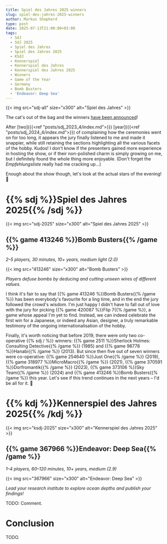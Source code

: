 ```yaml
---
title: Spiel des Jahres 2025 winners
slug: spiel-des-jahres-2025-winners
author: Markus Shepherd
type: post
date: 2025-07-13T21:00:00+03:00
tags:
  - SdJ
  - SdJ 2025
  - Spiel des Jahres
  - Spiel des Jahres 2025
  - KSdJ
  - Kennerspiel
  - Kennerspiel des Jahres
  - Kennerspiel des Jahres 2025
  - Winners
  - Game of the Year
  - Germany
  - Bomb Busters
  - 'Endeavor: Deep Sea'
---
```


{{< img src="sdj-all" size="x300" alt="Spiel des Jahres" >}}

The cat's out of the bag and the winners [have been announced](https://www.spiel-des-jahres.de/en/the-spiel-des-jahres-2025-is-bomb-busters/)!

After [two]({{<ref "posts/sdj_2023_4/index.md">}}) [year]({{<ref "posts/sdj_2024_4/index.md">}}) of complaining how the ceremonies went on for too long, it appears the jury finally listened to me and made it snappier, while still retaining the sections highlighting all the various facets of the hobby. Kudos! I don't know if the presenters gained more experience in hosting the show, or if their non-polished charm is simply growing on me, but I definitely found the whole thing more enjoyable. (Don't forget the *Empfehlungsliste* really had me cracking up…)

Enough about the show though, let's look at the actual stars of the evening! 🤩


# {{% sdj %}}Spiel des Jahres 2025{{% /sdj %}}

{{< img src="sdj-2025" size="x300" alt="Spiel des Jahres 2025" >}}


## {{% game 413246 %}}Bomb Busters{{% /game %}}

*2–5 players, 30 minutes, 10+ years, medium light (2.0)*

{{< img src="413246" size="x300" alt="Bomb Busters" >}}

*Players defuse bombs by deducing and cutting unseen wires of different values.*

I think it's fair to say that {{% game 413246 %}}Bomb Busters{{% /game %}} has been everybody's favourite for a ling time, and in the end the jury followed the crowd's wisdom. I'm just happy I didn't have to fall out of love with the jury for picking {{% game 420087 %}}Flip 7{{% /game %}}, a game whose appeal I'm yet to find. Instead, we can indeed celebrate the first win for a Japanese, or indeed any Asian, designer, a truly remarkable testimony of the ongoing internationalisation of the hobby.

Finally, it's worth noticing that before 2019, there were only two co-operative {{% sdj / %}} winners: {{% game 2511 %}}Sherlock Holmes: Consulting Detective{{% /game %}} (1985) and {{% game 98778 %}}Hanabi{{% /game %}} (2013). But since then five out of seven winners were co-operative: {{% game 254640 %}}Just One{{% /game %}} (2019), {{% game 318977 %}}MicroMacro{{% /game %}} (2021), {{% game 370591 %}}Dorfromantik{{% /game %}} (2023), {{% game 373106 %}}Sky Team{{% /game %}} (2024) and {{% game 413246 %}}Bomb Busters{{% /game %}} this year. Let's see if this trend continues in the next years – I'd be all for it. 🥰


# {{% kdj %}}Kennerspiel des Jahres 2025{{% /kdj %}}

{{< img src="ksdj-2025" size="x300" alt="Kennerspiel des Jahres 2025" >}}


## {{% game 367966 %}}Endeavor: Deep Sea{{% /game %}}

*1–4 players, 60–120 minutes, 10+ years, medium (2.9)*

{{< img src="367966" size="x300" alt="Endeavor: Deep Sea" >}}

*Lead your research institute to explore ocean depths and publish your findings!*

TODO: Comment.


# Conclusion

TODO.
